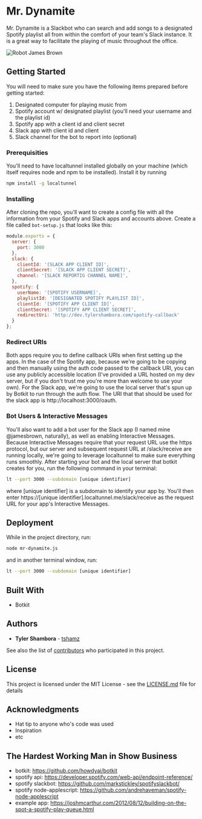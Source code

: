 # Mr. Dynamite

Mr. Dynamite is a Slackbot who can search and add songs to a designated Spotify playlist all from within the comfort of your team's Slack instance. It is a great way to facilitate the playing of music throughout the office.

![Robot James Brown](https://i.ytimg.com/vi/2b-_tV953PM/maxresdefault.jpg)

## Getting Started

You will need to make sure you have the following items prepared before getting started:

1. Designated computer for playing music from
2. Spotify account w/ designated playlist (you'll need your username and the playlist id)
3. Spotify app with a client id and client secret
4. Slack app with client id and client
5. Slack channel for the bot to report into (optional)

### Prerequisities

You'll need to have localtunnel installed globally on your machine (which itself requires node and npm to be installed). Install it by running

```sh
npm install -g localtunnel
```

### Installing

After cloning the repo, you'll want to create a config file with all the information from your Spotify and Slack apps and accounts above. Create a file called `bot-setup.js` that looks like this:

```js
module.exports = {
  server: {
    port: 3000
  },
  slack: {
    clientId: '[SLACK APP CLIENT ID]',
    clientSecret: '[SLACK APP CLIENT SECRET]',
    channel: '[SLACK REPORTIG CHANNEL NAME]',
  },
  spotify: {
    userName: '[SPOTIFY USERNAME]',
    playlistId: '[DESIGNATED SPOTIFY PLAYLIST ID]',
    clientId: '[SPOTIFY APP CLIENT ID]',
    clientSecret: '[SPOTIFY APP CLIENT SECRET]',
    redirectUri: 'http://dev.tylershambora.com/spotify-callback'
  }
};
```

### Redirect URIs

Both apps require you to define callback URIs when first setting up the apps. In the case of the Spotify app, because we're going to be copying and then manually using the auth code passed to the callback URI, you can use any publicly accessible location (I've provided a URL hosted on my dev server, but if you don't trust me you're more than welcome to use your own). For the Slack app, we're going to use the local server that's spun up by Botkit to run through the auth flow. The URI that that should be used for the slack app is http://localhost:3000/oauth.

### Bot Users & Interactive Messages

You'll also want to add a bot user for the Slack app (I named mine @jamesbrown, naturally), as well as enabling Interactive Messages. Because Interactive Messages require that your request URL use the https protocol, but our server and subsequent request URL at /slack/receive are running locally, we're going to leverage localtunnel to make sure everything runs smoothly. After starting your bot and the local server that botkit creates for you, run the following command in your terminal:

```sh
lt --port 3000 --subdomain [unique identifier]
```

where [unique identifier] is a subdomain to identify your app by. You'll then enter https://[unique identifier].localtunnel.me/slack/receive as the request URL for your app's Interactive Messages.

## Deployment

While in the project directory, run:

```sh
node mr-dynamite.js
```

and in another terminal window, run:

```sh
lt --port 3000 --subdomain [unique identifier]
```

## Built With

* Botkit


## Authors

* **Tyler Shambora** - [tshamz](https://github.com/tshamz)

See also the list of [contributors](https://github.com/your/project/contributors) who participated in this project.

## License

This project is licensed under the MIT License - see the [LICENSE.md](LICENSE.md) file for details

## Acknowledgments

* Hat tip to anyone who's code was used
* Inspiration
* etc
## The Hardest Working Man in Show Business

- botkit: https://github.com/howdyai/botkit
- spotify api: https://developer.spotify.com/web-api/endpoint-reference/
- spotify slackbot: https://github.com/markstickley/spotifyslackbot/
- spotify node-applescript: https://github.com/andrehaveman/spotify-node-applescript
- example app: https://joshmcarthur.com/2012/08/12/building-on-the-spot-a-spotify-play-queue.html
